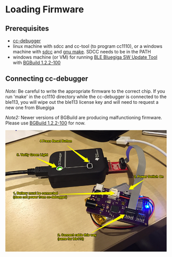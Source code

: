 # Loading Firmware


## Prerequisites

* [cc-debugger](http://www.ti.com/tool/cc-debugger)
* linux machine with sdcc and cc-tool (to program cc1110), or
  a windows machine with [sdcc](http://sdcc.sourceforge.net/index.php#Download) and [gnu make](http://gnuwin32.sourceforge.net/downlinks/make.php).  SDCC needs to be in the PATH
* windows machine (or VM) for running [BLE Bluegiga SW Update Tool](https://www.bluegiga.com/en-US/products/software-bluegiga-bluetooth-smart/) with [BGBuild 1.2.2-100](https://www.bluegiga.com/en-US/download/?file=q2G509EzQjaj89Z2sbUQpg&title=Bluetooth%2520Smart%2520Software%2520and%2520SDK%2520v.1.2.2&filename=Bluegiga_ble-1.2.2-100.exe)

## Connecting cc-debugger

*Note:* Be careful to write the appropriate firmware to the correct chip.  If you run 'make' in the cc1110 directory while the cc-debugger is connected to the ble113, you will wipe out the ble113 license key and will need to request a new one from Bluegiga

*Note2:* Newer versions of BGBuild are producing malfunctioning firmware.  Please use [BGBuild 1.2.2-100](https://www.bluegiga.com/en-US/download/?file=q2G509EzQjaj89Z2sbUQpg&title=Bluetooth%2520Smart%2520Software%2520and%2520SDK%2520v.1.2.2&filename=Bluegiga_ble-1.2.2-100.exe) for now.

![cc-debugger connection illustration](ccdbg.png)
